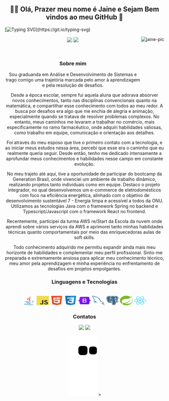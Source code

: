 <h2 align="center" > 👩‍💻 Olá, Prazer meu nome é Jaine e Sejam Bem vindos ao meu GitHub 👋 </h2>

[![Typing SVG](https://readme-typing-svg.herokuapp.com/?color=4682B4&size=35&center=true&vCenter=true&width=1000&lines=Desenvolvedora+Web+Full+Stack+Java!)](https://git.io/typing-svg)

<div align="center">
  <img align="center" width="43%" src="https://github-readme-stats.vercel.app/api?username=JaineSantos0&show_icons=true&&layout=compact&hide_border=true&theme=algolia" />
  <img align="center" width="30%" src="https://github-readme-stats.vercel.app/api/top-langs/?username=JaineSantos0&layout=compact&hide_border=true&theme=algolia" />
  <img align="right" alt="jaine-pic" height="150px";" src="https://cdn.discordapp.com/attachments/667523399219675139/1089259922576920818/download20230306133058.png">
</div>

<br>
<br>
<h3 align="center"> Sobre mim </h3>
<div align="center">
<p>
Sou graduanda em Análise e Desenvolvimento de Sistemas e trago comigo uma trajetória
marcada pelo amor à aprendizagem e pela resolução de desafios.

Desde a época escolar, sempre fui aquela aluna que adorava absorver novos
conhecimentos, tanto nas disciplinas convencionais quanto na matemática, e compartilhar
esse conhecimento com todos ao meu redor. A busca por desafios era algo que me enchia
de alegria e animação, especialmente quando se tratava de resolver problemas complexos.
No entanto, meus caminhos me levaram a trabalhar no comércio, mais especificamente no
ramo farmacêutico, onde adquiri habilidades valiosas, como trabalho em equipe,
comunicação e orientação aos detalhes.

Foi através do meu esposo que tive o primeiro contato com a tecnologia, e ao iniciar meus
estudos nessa área, percebi que esse era o caminho que eu realmente queria seguir. Desde
então, tenho me dedicado intensamente a aprofundar meus conhecimentos e habilidades
nesse campo em constante evolução.

No meu trajeto até aqui, tive a oportunidade de participar do bootcamp da Generation Brasil, onde
vivenciei um ambiente de trabalho dinâmico, realizando projetos tanto individuais como em
equipe. Destaco o projeto integrador, no qual desenvolvemos um e-commerce de
eletrodomésticos com foco na eficiência energética, alinhado com o objetivo de
desenvolvimento sustentável 7 - Energia limpa e acessível a todos da ONU. Utilizamos as
tecnologias Java com o framework Spring no backend e Typescript/Javascript com o
framework React no frontend. 

Recentemente, participei da turma AWS re/Start da Escola da nuvem onde aprendi sobre vários serviços da AWS e aprimorei tanto minhas habilidades técnicas quanto comportamentais por meio das enriquecedoras aulas de soft skills.

Todo conhecimento adquirido me permitiu expandir ainda mais meu horizonte de habilidades e
complementar meu perfil profissional. Sinto-me preparada e extremamente ansiosa para
aplicar meu conhecimento técnico, meu amor pela aprendizagem e minha experiência no
enfrentamento de desafios em projetos empolgantes.
</p>
</div>

<div align="center">
  <h3>Linguagens e Tecnologias</h3> <br>
  <img alt="Jaine-Java" height="30" width="40" src="https://raw.githubusercontent.com/devicons/devicon/master/icons/java/java-original.svg">
  <img alt="Jaine-JAVASCRIPT" height="30" width="40" src="https://raw.githubusercontent.com/devicons/devicon/master/icons/javascript/javascript-original.svg">                             <img alt="Jaine-HTML" height="30" width="40" src="https://raw.githubusercontent.com/devicons/devicon/master/icons/html5/html5-original.svg">
  <img alt="Jaine-CSS" height="30" width="40" src="https://raw.githubusercontent.com/devicons/devicon/master/icons/css3/css3-original.svg">
  <img alt="Jaine-BOOTSTRAP" height="30" width="40" src="https://raw.githubusercontent.com/devicons/devicon/master/icons/bootstrap/bootstrap-original.svg">
  <img alt="Jaine-MYSQL" height="30" width="40" src="https://raw.githubusercontent.com/devicons/devicon/master/icons/mysql/mysql-original.svg">
  <img alt="Jaine-Postgresql" height="30" width="40" src="https://raw.githubusercontent.com/devicons/devicon/master/icons/postgresql/postgresql-original.svg">
  <img alt="Jaine-SPRING" height="30" width="40" src="https://raw.githubusercontent.com/devicons/devicon/master/icons/spring/spring-original.svg">
  <img alt="Jaine-REACT" height="30" width="40" src="https://raw.githubusercontent.com/devicons/devicon/master/icons/react/react-original.svg">
</div>

<h3 align="center"> Contatos </h3>
<div align="center">
  <a href = "mailto:jainejosiane@gmail.com"><img src="https://img.shields.io/badge/-Gmail-red?style=for-the-badge&logo=gmail&logoColor=white" target="_blank"></a>
  <a href="https://www.linkedin.com/in/jainejosiane" target="_blank"><img src="https://img.shields.io/badge/-LinkedIn-%230077B5?style=for-the-badge&logo=linkedin&logoColor=white" target="_blank"></a>
  
  ![Snake animation](https://github.com/JaineSantos0/JaineSantos0/blob/output/github-contribution-grid-snake.svg)>
  
</div>
